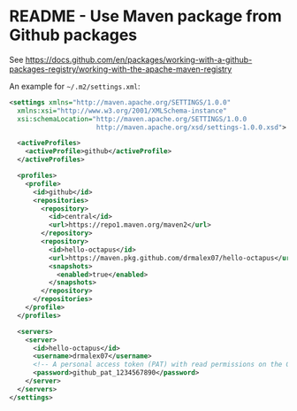 # README - Use Maven package from Github packages

See https://docs.github.com/en/packages/working-with-a-github-packages-registry/working-with-the-apache-maven-registry

An example for `~/.m2/settings.xml`:

```xml
<settings xmlns="http://maven.apache.org/SETTINGS/1.0.0"
  xmlns:xsi="http://www.w3.org/2001/XMLSchema-instance"
  xsi:schemaLocation="http://maven.apache.org/SETTINGS/1.0.0
                      http://maven.apache.org/xsd/settings-1.0.0.xsd">

  <activeProfiles>
    <activeProfile>github</activeProfile>
  </activeProfiles>

  <profiles>
    <profile>
      <id>github</id>
      <repositories>
        <repository>
          <id>central</id>
          <url>https://repo1.maven.org/maven2</url>
        </repository>
        <repository>
          <id>hello-octapus</id>
          <url>https://maven.pkg.github.com/drmalex07/hello-octapus</url>
          <snapshots>
            <enabled>true</enabled>
          </snapshots>
        </repository>
      </repositories>
    </profile>
  </profiles>

  <servers>
    <server>
      <id>hello-octapus</id>
      <username>drmalex07</username>
      <!-- A personal access token (PAT) with read permissions on the Github repo --> 
      <password>github_pat_1234567890</password>
    </server>
  </servers>
</settings>
```

